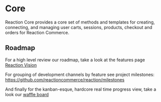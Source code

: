 # Core

Reaction Core provides a core set of methods and templates for creating, connecting, and managing user carts, sessions, products, checkout and orders for Reaction Commerce.

## Roadmap

For a high level review our roadmap, take a look at the features page [Reaction Vision](http://reactioncommerce.com/features)

For grouping of development channels by feature see project milestones: <https://github.com/reactioncommerce/reaction/milestones>

And finally for the kanban-esque, hardcore real time progress view, take a look our [waffle board](https://waffle.io/reactioncommerce/reaction)

